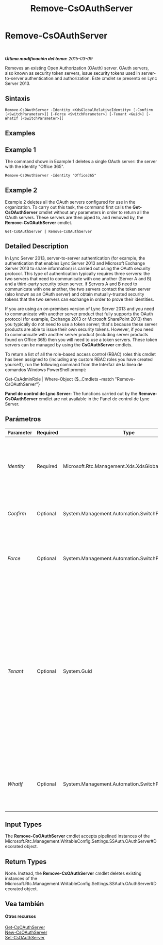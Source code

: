 ﻿---
title: Remove-CsOAuthServer
TOCTitle: Remove-CsOAuthServer
ms:assetid: fac7be48-06bb-4572-86a2-b872fe96d199
ms:mtpsurl: https://technet.microsoft.com/es-es/library/JJ205408(v=OCS.15)
ms:contentKeyID: 48277266
ms.date: 01/07/2017
mtps_version: v=OCS.15
ms.translationtype: HT
---

# Remove-CsOAuthServer

 

_**Última modificación del tema:** 2015-03-09_

Removes an existing Open Authorization (OAuth) server. OAuth servers, also known as security token servers, issue security tokens used in server-to-server authentication and authorization. Este cmdlet se presentó en Lync Server 2013.

## Sintaxis

    Remove-CsOAuthServer -Identity <XdsGlobalRelativeIdentity> [-Confirm [<SwitchParameter>]] [-Force <SwitchParameter>] [-Tenant <Guid>] [-WhatIf [<SwitchParameter>]]

## Examples

## Example 1

The command shown in Example 1 deletes a single OAuth server: the server with the identity "Office 365".

    Remove-CsOAuthServer -Identity "Office365"

## Example 2

Example 2 deletes all the OAuth servers configured for use in the organization. To carry out this task, the command first calls the **Get-CsOAuthServer** cmdlet without any parameters in order to return all the OAuth servers. These servers are then piped to, and removed by, the **Remove-CsOAuthServer** cmdlet.

    Get-CsOAuthServer | Remove-CsOAuthServer

## Detailed Description

In Lync Server 2013, server-to-server authentication (for example, the authentication that enables Lync Server 2013 and Microsoft Exchange Server 2013 to share information) is carried out using the OAuth security protocol. This type of authentication typically requires three servers: the two servers that need to communicate with one another (Server A and B) and a third-party security token server. If Servers A and B need to communicate with one another, the two servers contact the token server (also known as an OAuth server) and obtain mutually-trusted security tokens that the two servers can exchange in order to prove their identities.

If you are using an on-premises version of Lync Server 2013 and you need to communicate with another server product that fully supports the OAuth protocol (for example, Exchange 2013 or Microsoft SharePoint 2013) then you typically do not need to use a token server; that's because these server products are able to issue their own security tokens. However, if you need to communicate with another server product (including server products found on Office 365) then you will need to use a token servers. These token servers can be managed by using the **CsOAuthServer** cmdlets.

To return a list of all the role-based access control (RBAC) roles this cmdlet has been assigned to (including any custom RBAC roles you have created yourself), run the following command from the Interfaz de la línea de comandos Windows PowerShell prompt:

Get-CsAdminRole | Where-Object {$\_.Cmdlets –match "Remove-CsOAuthServer"}

**Panel de control de Lync Server:** The functions carried out by the **Remove-CsOAuthServer** cmdlet are not available in the Panel de control de Lync Server.

## Parámetros


<table>
<colgroup>
<col style="width: 25%" />
<col style="width: 25%" />
<col style="width: 25%" />
<col style="width: 25%" />
</colgroup>
<thead>
<tr class="header">
<th>Parameter</th>
<th>Required</th>
<th>Type</th>
<th>Description</th>
</tr>
</thead>
<tbody>
<tr class="odd">
<td><p><em>Identity</em></p></td>
<td><p>Required</p></td>
<td><p>Microsoft.Rtc.Management.Xds.XdsGlobalRelativeIdentity</p></td>
<td><p>Unique identifier for the OAuth server to be deleted. For example:</p>
<p>-Identity &quot;Office 365&quot;</p></td>
</tr>
<tr class="even">
<td><p><em>Confirm</em></p></td>
<td><p>Optional</p></td>
<td><p>System.Management.Automation.SwitchParameter</p></td>
<td><p>Prompts you for confirmation before executing the command.</p></td>
</tr>
<tr class="odd">
<td><p><em>Force</em></p></td>
<td><p>Optional</p></td>
<td><p>System.Management.Automation.SwitchParameter</p></td>
<td><p>Suppresses the display of any non-fatal error message that might occur when running the command.</p></td>
</tr>
<tr class="even">
<td><p><em>Tenant</em></p></td>
<td><p>Optional</p></td>
<td><p>System.Guid</p></td>
<td><p>Globally unique identifier (GUID) of the Skype Empresarial Online tenant account for the OAuth server being deleted. For example:</p>
<p>–Tenant &quot;38aad667-af54-4397-aaa7-e94c79ec2308&quot;</p>
<p>You can return the tenant ID for each of your tenants by running this command:</p>
<p>Get-CsTenant | Select-Object DisplayName, TenantID</p></td>
</tr>
<tr class="odd">
<td><p><em>WhatIf</em></p></td>
<td><p>Optional</p></td>
<td><p>System.Management.Automation.SwitchParameter</p></td>
<td><p>Describes what would happen if you executed the command without actually executing the command.</p></td>
</tr>
</tbody>
</table>


## Input Types

The **Remove-CsOAuthServer** cmdlet accepts pipelined instances of the Microsoft.Rtc.Management.WritableConfig.Settings.SSAuth.OAuthServer\#Decorated object.

## Return Types

None. Instead, the **Remove-CsOAuthServer** cmdlet deletes existing instances of the Microsoft.Rtc.Management.WritableConfig.Settings.SSAuth.OAuthServer\#Decorated object.

## Vea también

#### Otros recursos

[Get-CsOAuthServer](get-csoauthserver.md)  
[New-CsOAuthServer](new-csoauthserver.md)  
[Set-CsOAuthServer](set-csoauthserver.md)

